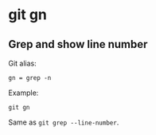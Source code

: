 # git gn

## Grep and show line number

Git alias:

```git
gn = grep -n
```

Example:

```shell
git gn
```

Same as `git grep --line-number`.
